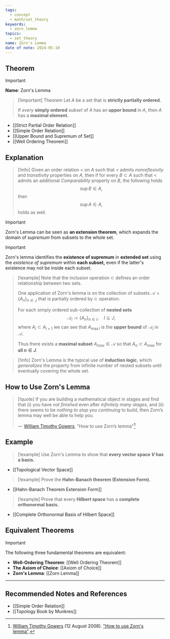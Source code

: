 ```yaml
---
tags:
  - concept
  - math/set_theory
keywords:
  - zorn_lemma
topics:
  - set_theory
name: Zorn's Lemma
date of note: 2024-05-10
---
```


## Theorem

>[!important]
>**Name**: Zorn's Lemma

>[!important] Theorem
>Let $A$ be a set that is **strictly partially ordered**. 
>
>If *every* **simply ordered** *subset* of $A$ has an **upper bound** in $A$, then $A$ has a **maximal element.**

- [[Strict Partial Order Relation]]
- [[Simple Order Relation]]
- [[Upper Bound and Supremum of Set]]
- [[Well Ordering Theorem]]


## Explanation

>[!info]
>Given an order relation $<$ on $A$ such that $<$ admits *nonreflexivity* and *transitivity* properties on $A$, then if for every $B\subset A$ such that  $<$ admits an additional *Comparability* property on $B$, the following holds  $$\sup B \in A,$$
>then $$\sup A \in A,$$
>holds as well.

>[!important]
>Zorn's Lemma can be seen as **an extension theorem**, which expands the domain of *supremum* from subsets to the whole set.

>[!important]
>Zorn's lemma identifies the **existence of supremum** in **extended set** using the *existence of supremum* within **each subset,** even if the latter's existence may not be inside each subset.  

>[!example]
>Note that the inclusion operation $\subset$  defines an order relationship between two sets. 
>
>One application of Zorn's lemma is on the collection of subsets $\mathscr{A} = \{A_{n}\}_{n \in J}$ that is partially ordered by $\subset$ operation. 
>
>For each simply ordered sub-collection of **nested sets**
>$$\mathscr{A}_{I}:=\{A_{n}\}_{n \in I},\quad I \subseteq J,$$ 
>where $A_i \subset A_{i+1}$ we can see that $A_{\max{I}}$ is the **upper bound** of $\mathscr{A}_{I}$ in $\mathscr{A}$. 
>
>Thus there exists a **maximal subset** $A_{max} \in \mathscr{A}$ so that $A_n \subset A_{max}$ for **all $n \in J$**.

>[!info]
>Zorn's Lemma is the typical use of **induction logic**, which *generalizes* the property from infinite number of nested subsets until eventually covering the whole set.

## How to Use Zorn's Lemma

>[!quote]
>If you are building a mathematical object in stages and find that (i) you have *not finished* even after *infinitely many stages*, and (ii) there seems to be *nothing to stop you continuing* to build, then Zorn’s lemma may well be able to help you.
> 
>—  [William Timothy Gowers](https://en.wikipedia.org/wiki/Timothy_Gowers "Timothy Gowers"), "How to use Zorn’s lemma"[^1]


## Example

>[!example]
>Use Zorn's Lemma to show that **every vector space $V$ has a basis.**

- [[Topological Vector Space]]

>[!example]
>Prove the **Hahn-Banach theorem (Extension Form).**

- [[Hahn-Banach Theorem Extension Form]]

>[!example]
>Prove that every **Hilbert space** has a **complete orthonormal basis.**

- [[Complete Orthonormal Basis of Hilbert Space]]




## Equivalent Theorems

>[!important]
>The following three fundamental theorems are equivalent:
>- **Well-Ordering Theorem**: [[Well Ordering Theorem]] 
>- **The Axiom of Choice**: [[Axiom of Choice]]
>- **Zorn's Lemma**: [[Zorn Lemma]]





-----------
##  Recommended Notes and References

- [[Simple Order Relation]]
- [[Topology Book by Munkres]]



[^1]: [William Timothy Gowers](https://en.wikipedia.org/wiki/Timothy_Gowers "Timothy Gowers") (12 August 2008). ["How to use Zorn's lemma"](https://gowers.wordpress.com/2008/08/12/how-to-use-zorns-lemma/).